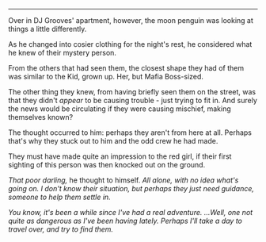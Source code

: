 ----

Over in DJ Grooves' apartment, however, the moon penguin was looking at things a little differently.

As he changed into cosier clothing for the night's rest, he considered what he knew of their mystery person.

From the others that had seen them, the closest shape they had of them was similar to the Kid, grown up. Her, but Mafia Boss-sized.

The other thing they knew, from having briefly seen them on the street, was that they didn't *appear* to be causing trouble - just trying to fit in. And surely the news would be circulating if they were causing mischief, making themselves known?

The thought occurred to him: perhaps they aren't from here at all. Perhaps that's why they stuck out to him and the odd crew he had made.

They must have made quite an impression to the red girl, if their first sighting of this person was then knocked out on the ground.

*That poor darling,* he thought to himself. *All alone, with no idea what's going on. I don't know their situation, but perhaps they just need guidance, someone to help them settle in.*

*You know, it's been a while since I've had a real adventure. ...Well, one not quite as dangerous as I've been having lately. Perhaps I'll take a day to travel over, and try to find them.*